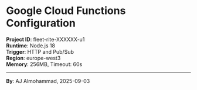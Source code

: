 # Google Cloud Functions Configuration

**Project ID**: fleet-rite-XXXXXX-u1  
**Runtime**: Node.js 18  
**Trigger**: HTTP and Pub/Sub  
**Region**: europe-west3  
**Memory**: 256MB, Timeout: 60s

---
**By**: AJ Almohammad, 2025-09-03
